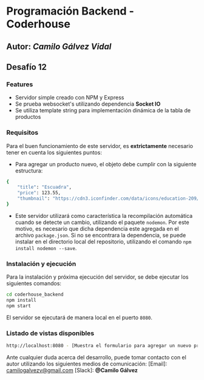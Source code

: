 # Programación Backend - Coderhouse
## Autor: _Camilo Gálvez Vidal_

## Desafío 12


### Features
- Servidor simple creado con NPM y Express
- Se prueba websocket's utilizando dependencia **Socket IO**
- Se utiliza template string para implementación dinámica de la tabla de productos

### Requisitos
Para el buen funcionamiento de este servidor, es **extrictamente** necesario tener en cuenta los siguientes puntos:

- Para agregar un producto nuevo, el objeto debe cumplir con la siguiente estructura:
```sh
{ 
    "title": "Escuadra",
    "price": 123.55,
    "thumbnail": "https://cdn3.iconfinder.com/data/icons/education-209/64/ruler-triangle-stationary-school-256.png"
}
```

- Este servidor utilizará como característica la recompilación automática cuando se detecte un cambio, utilizando el paquete `nodemon`. Por este motivo, es necesario que dicha dependencia este agregada en el archivo `package.json`. Si no se encontrara la dependencia, se puede instalar en el directorio local del repositorio, utilizando el comando `npm install nodemon --save`.

### Instalación y ejecución
Para la instalación y próxima ejecución del servidor, se debe ejecutar los siguientes comandos:
```sh
cd coderhouse_backend
npm install
npm start
```

El servidor se ejecutará de manera local en el puerto `8080`.

### Listado de vistas disponibles

```sh
http://localhost:8080 - [Muestra el formulario para agregar un nuevo producto al listado y tambien la tabla de productos de manera dinámica cuando se va agregando un producto nuevo]
```

Ante cualquier duda acerca del desarrollo, puede tomar contacto con el autor utilizando los siguientes medios de comunicación:
[Email]: <camilogalvezv@gmail.com>
[Slack]: **@Camilo Gálvez**
